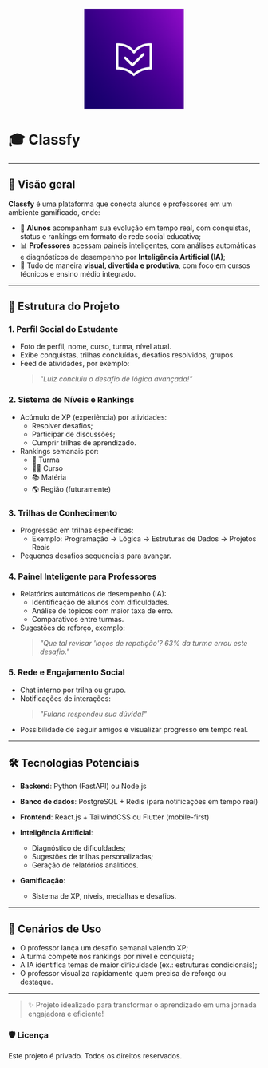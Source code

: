 <p align="center">
  <img src="imagens/Ícone de livro aberto com marcação.png" alt="Banner do Classfy" width="200" />
</p>

# 🎓 Classfy

---

## 🚀 Visão geral

**Classfy** é uma plataforma que conecta alunos e professores em um ambiente gamificado, onde:

- 🎯 **Alunos** acompanham sua evolução em tempo real, com conquistas, status e rankings em formato de rede social educativa;
- 📊 **Professores** acessam painéis inteligentes, com análises automáticas e diagnósticos de desempenho por **Inteligência Artificial (IA)**;
- 💬 Tudo de maneira **visual, divertida e produtiva**, com foco em cursos técnicos e ensino médio integrado.

---

## 🧩 Estrutura do Projeto

### 1. Perfil Social do Estudante
- Foto de perfil, nome, curso, turma, nível atual.
- Exibe conquistas, trilhas concluídas, desafios resolvidos, grupos.
- Feed de atividades, por exemplo:
  > _"Luiz concluiu o desafio de lógica avançada!"_

### 2. Sistema de Níveis e Rankings
- Acúmulo de XP (experiência) por atividades:
  - Resolver desafios;
  - Participar de discussões;
  - Cumprir trilhas de aprendizado.
- Rankings semanais por:
  - 🏫 Turma
  - 🧑‍🎓 Curso
  - 📚 Matéria
  - 🌎 Região (futuramente)

### 3. Trilhas de Conhecimento
- Progressão em trilhas específicas:
  - Exemplo: Programação → Lógica → Estruturas de Dados → Projetos Reais
- Pequenos desafios sequenciais para avançar.

### 4. Painel Inteligente para Professores
- Relatórios automáticos de desempenho (IA):
  - Identificação de alunos com dificuldades.
  - Análise de tópicos com maior taxa de erro.
  - Comparativos entre turmas.
- Sugestões de reforço, exemplo:
  > _"Que tal revisar 'laços de repetição'? 63% da turma errou este desafio."_

### 5. Rede e Engajamento Social
- Chat interno por trilha ou grupo.
- Notificações de interações:
  > _"Fulano respondeu sua dúvida!"_
- Possibilidade de seguir amigos e visualizar progresso em tempo real.

---

## 🛠️ Tecnologias Potenciais

- **Backend**: Python (FastAPI) ou Node.js
- **Banco de dados**: PostgreSQL + Redis (para notificações em tempo real)
- **Frontend**: React.js + TailwindCSS ou Flutter (mobile-first)
- **Inteligência Artificial**:
  - Diagnóstico de dificuldades;
  - Sugestões de trilhas personalizadas;
  - Geração de relatórios analíticos.

- **Gamificação**:
  - Sistema de XP, níveis, medalhas e desafios.

---

## 🎯 Cenários de Uso

- O professor lança um desafio semanal valendo XP;
- A turma compete nos rankings por nível e conquista;
- A IA identifica temas de maior dificuldade (ex.: estruturas condicionais);
- O professor visualiza rapidamente quem precisa de reforço ou destaque.

---

> ✨ Projeto idealizado para transformar o aprendizado em uma jornada engajadora e eficiente!

### 🛡️ Licença
Este projeto é privado. Todos os direitos reservados.

